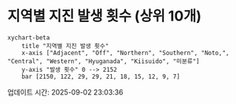 # 지역별 지진 발생 횟수 (상위 10개)

```mermaid
xychart-beta
    title "지역별 지진 발생 횟수"
    x-axis ["Adjacent", "Off", "Northern", "Southern", "Noto,", "Central", "Western", "Hyuganada", "Kiisuido", "미분류"]
    y-axis "발생 횟수" 0 --> 2152
    bar [2150, 122, 29, 29, 21, 18, 15, 12, 9, 7]
```

업데이트 시간: 2025-09-02 23:03:36
